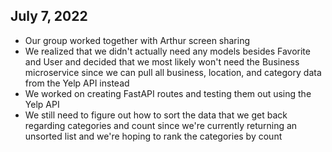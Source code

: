 ## July 7, 2022 
* Our group worked together with Arthur screen sharing
* We realized that we didn't actually need any models besides Favorite and User and decided that we most likely won't need the Business microservice since we can pull all business, location, and category data from the Yelp API instead
* We worked on creating FastAPI routes and testing them out using the Yelp API
* We still need to figure out how to sort the data that we get back regarding categories and count since we're currently returning an unsorted list and we're hoping to rank the categories by count